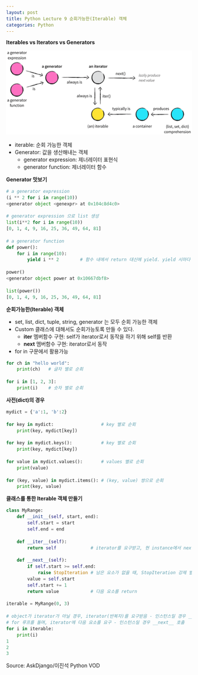 ```yaml
---
layout: post
title: Python Lecture 9 순회가능한(Iterable) 객체
categories: Python
---
```


**Iterables vs Iterators vs Generators**

![relationships](/assets/images/relationships.png)

- iterable: 순회 가능한 객체
- Generator: 값을 생산해내는 객체
    - generator expression: 제너레이터 표현식
    - generator function: 제너레이터 함수

**Generator 맛보기**

```python
# a generator expression
(i ** 2 for i in range(10))
<generator object <genexpr> at 0x104c8d4c0>

# generator expression 으로 list 생성
list(i**2 for i in range(10))
[0, 1, 4, 9, 16, 25, 36, 49, 64, 81]

# a generator function
def power():
    for i in range(10):
        yield i ** 2		# 함수 내에서 return 대신에 yield. yield 시마다 값을 생산

power()
<generator object power at 0x10667dbf8>

list(power())
[0, 1, 4, 9, 16, 25, 36, 49, 64, 81]
```

**순회가능한(Iterable) 객체**

- set, list, dict, tuple, string, generator 는 모두 순회 가능한 객체
- Custom 클래스에 대해서도 순회가능토록 만들 수 있다.
    - __iter__ 멤버함수 구현: self가 iterator로서 동작을 하기 위해 self를 반환
    - __next__ 멤버함수 구현: iterator로서 동작
- for in 구문에서 활용가능

```python
for ch in "hello world":
    print(ch)	# 글자 별로 순회
    
for i in [1, 2, 3]:
    print(i)	# 숫자 별로 순회
```

**사전(dict)의 경우**

```python
mydict = {'a':1, 'b':2}

for key in mydict:					# key 별로 순회
    print(key, mydict[key])
    
for key in mydict.keys():			# key 별로 순회
    print(key, mydict[key])
    
for value in mydict.values():		# values 별로 순회
    print(value)
    
for (key, value) in mydict.items():	# (key, value) 쌍으로 순회
    print(key, value)
```

**클래스를 통한 Iterable 객체 만들기**

```python
class MyRange:
    def __init__(self, start, end):
        self.start = start
        self.end = end
    
    def __iter__(self):
        return self				# iterator를 요구받고, 현 instance에서 next처리
        
    def __next__(self):
        if self.start >= self.end:
            raise StopIteration	# 남은 요소가 없을 때, StopIteration 강제 발생
        value = self.start
        self.start += 1
        return value			# 다음 요소를 return

iterable = MyRange(0, 3)

# object가 iterator가 아닐 경우, iterator(반복자)를 요구받음 - 인스턴스일 경우 __iter__ 호출
# for 루프를 돌며, iterator에 다음 요소를 요구 - 인스턴스일 경우 __next__ 호출
for i in iterable:
    print(i)
1
2
3
```



Source:  AskDjango/이진석 Python VOD